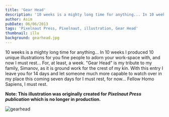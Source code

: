 ```yaml
---
title: 'Gear Head'
description: '10 weeks is a mighty long time for anything... In 10 weeks I produced 10 unique illustrations for you fine people to adorn your work-space with, and now I must rest...'
author: Asim
pubDate: 06/06/2013
tags: 'Pixelnaut Press, Pixelnaut, illustration, Gear Head'
thumbnail: illu
background: gearhead.jpg
---
```


10 weeks is a mighty long time for anything... In 10 weeks I produced 10 unique illustrations for you fine people to adorn your work-space with, and now I must rest... For, at least, a week. "Gear Head" is my tribute to my family, Simanov, as it is ground work for the crest of my kin. With this entry I leave you for 14 days and let someone much more capable to watch over in my place this coming seven days for I must rest, for now... Fellow Homo Sapiens, I must rest.

**Note: This illustration was originally created for *Pixelnaut Press publication* which is no longer in production.**

![gearhead](/Media/blog/gearhead.jpg "gearhead")